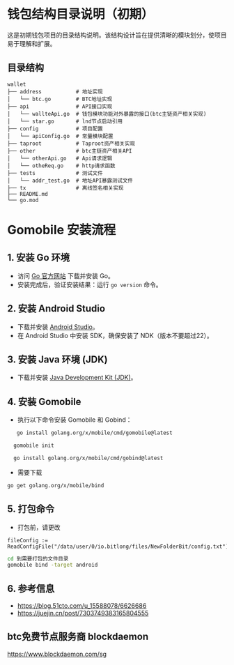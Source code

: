 # 钱包结构目录说明（初期）

这是初期钱包项目的目录结构说明。该结构设计旨在提供清晰的模块划分，使项目易于理解和扩展。

## 目录结构

```plaintext
wallet
├── address           # 地址实现
│   └── btc.go        # BTC地址实现
├── api               # API接口实现
│   └── wallteApi.go  # 钱包模块功能对外暴露的接口(btc主链资产相关实现)
│   └── star.go       # lnd节点启动引用
├── config            # 项目配置
│   └── apiConfig.go  # 常量模块配置
├── taproot           # Taproot资产相关实现
├── other             # btc主链资产相关API
│   └── otherApi.go   # Api请求逻辑
│   └── otheReq.go    # http请求函数
├── tests             # 测试文件
│   └── addr_test.go  # 地址API暴露测试文件
├── tx                # 离线签名相关实现
├── README.md  
└── go.mod
```


# Gomobile 安装流程

## 1. 安装 Go 环境
- 访问 [Go 官方网站](https://golang.org/dl/) 下载并安装 Go。
- 安装完成后，验证安装结果：运行 `go version` 命令。

## 2. 安装 Android Studio
- 下载并安装 [Android Studio](https://developer.android.com/studio)。
- 在 Android Studio 中安装 SDK，确保安装了 NDK（版本不要超过22）。

## 3. 安装 Java 环境 (JDK)
- 下载并安装 [Java Development Kit (JDK)](https://www.oracle.com/java/technologies/javase-downloads.html)。

## 4. 安装 Gomobile
- 执行以下命令安装 Gomobile 和 Gobind：
```bash
   go install golang.org/x/mobile/cmd/gomobile@latest
```
```bash
  gomobile init
```
```bash
  go install golang.org/x/mobile/cmd/gobind@latest
```
- 需要下载
```bash
go get golang.org/x/mobile/bind
```

## 5. 打包命令
- 打包前，请更改
```text
fileConfig := ReadConfigFile("/data/user/0/io.bitlong/files/NewFolderBit/config.txt")
```
```bash
cd 到需要打包的文件目录
gomobile bind -target android 
```

## 6. 参考信息
- https://blog.51cto.com/u_15588078/6626686
- https://juejin.cn/post/7303749383165804555

## btc免费节点服务商 blockdaemon 
https://www.blockdaemon.com/sg